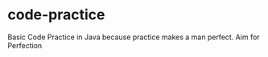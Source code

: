 # code-practice
Basic Code Practice in Java because practice makes a man perfect. Aim for Perfection
